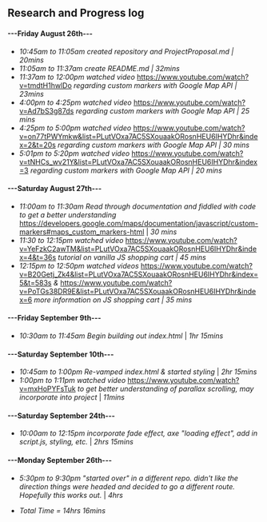 ## Research and Progress log
#### ---Friday August 26th---
* _10:45am to 11:05am created repository and ProjectProposal.md | 20mins_
* _11:05am to 11:37am create README.md | 32mins_
* _11:37am to 12:00pm watched video_ https://www.youtube.com/watch?v=tmdtH1hwlDo _regarding custom markers with Google Map API | 23mins_
* _4:00pm to 4:25pm watched video_ https://www.youtube.com/watch?v=Ad7bS3g87ds _regarding custom markers with Google Map API | 25 mins_
* _4:25pm to 5:00pm watched video_ https://www.youtube.com/watch?v=on77tPWYmkw&list=PLutVOxa7AC5SXouaakORosnHEU6IHYDhr&index=2&t=20s _regarding custom markers with Google Map API | 30 mins_
* _5:01pm to 5:20pm watched video_ https://www.youtube.com/watch?v=tNHCs_wv21Y&list=PLutVOxa7AC5SXouaakORosnHEU6IHYDhr&index=3 _regarding custom markers with Google Map API | 20 mins_

#### ---Saturday August 27th---
* _11:00am to 11:30am Read through documentation and fiddled with code to get a better understanding_ https://developers.google.com/maps/documentation/javascript/custom-markers#maps_custom_markers-html | _30 mins_
* _11:30 to 12:15pm watched video_ https://www.youtube.com/watch?v=YeFzkC2awTM&list=PLutVOxa7AC5SXouaakORosnHEU6IHYDhr&index=4&t=36s _tutorial on vanilla JS shopping cart | 45 mins_
* _12:15pm to 12:50pm watched videos_ https://www.youtube.com/watch?v=B20Getj_Zk4&list=PLutVOxa7AC5SXouaakORosnHEU6IHYDhr&index=5&t=583s _&_ https://www.youtube.com/watch?v=PoTGs38DR9E&list=PLutVOxa7AC5SXouaakORosnHEU6IHYDhr&index=6 _more information on JS shopping cart | 35 mins_

#### ---Friday September 9th---
* _10:30am to 11:45am Begin building out index.html_ | _1hr 15mins_

#### ---Saturday September 10th---
* _10:45am to 1:00pm Re-vamped index.html & started styling_ | _2hr 15mins_
* _1:00pm to 1:11pm watched video_ https://www.youtube.com/watch?v=mxHoPYFsTuk _to get better understanding of parallax scrolling, may incorporate into project_ | _11mins_

#### ---Saturday September 24th---
* _10:00am to 12:15pm incorporate fade effect, axe "loading effect", add in script.js, styling, etc._ | _2hrs 15mins_

#### ---Monday September 26th---
* _5:30pm to 9:30pm "started over" in a different repo. didn't like the direction things were headed and decided to go a different route. Hopefully this works out._ | _4hrs_


* _Total Time = 14hrs 16mins_